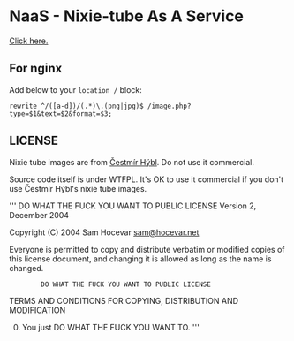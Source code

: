 # NaaS - Nixie-tube As A Service

[Click here.](http://naas.snack.so/)

## For nginx

Add below to your `location /` block:

    rewrite ^/([a-d])/(.*)\.(png|jpg)$ /image.php?type=$1&text=$2&format=$3;

## LICENSE

Nixie tube images are from [Čestmír Hýbl](http://cestmir.freeside.sk/projects/dhtml-nixie-display/). Do not use it commercial.

Source code itself is under WTFPL. It's OK to use it commercial if you don't use Čestmír Hýbl's nixie tube images.

'''
        DO WHAT THE FUCK YOU WANT TO PUBLIC LICENSE 
                    Version 2, December 2004 

 Copyright (C) 2004 Sam Hocevar <sam@hocevar.net> 

 Everyone is permitted to copy and distribute verbatim or modified 
 copies of this license document, and changing it is allowed as long 
 as the name is changed. 

            DO WHAT THE FUCK YOU WANT TO PUBLIC LICENSE 
   TERMS AND CONDITIONS FOR COPYING, DISTRIBUTION AND MODIFICATION 

  0. You just DO WHAT THE FUCK YOU WANT TO.
'''

